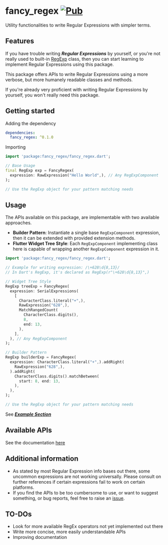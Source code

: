 # fancy_regex [![Pub](https://img.shields.io/pub/v/fancy_regex.svg)](https://pub.dartlang.org/packages/fancy_regex)

Utility functionalities to write Regular Expressions with simpler terms.

## Features

If you have trouble writing **_Regular Expressions_** by yourself, or you're not really used to 
built-in [RegExp](https://api.dart.dev/stable/2.16.1/dart-core/RegExp-class.html) class, then you 
can start learning to implement Regular Expressions using this package.

This package offers APIs to write Regular Expressions using a more verbose, but more humanely 
readable classes and methods.

If you're already very proficient with writing Regular Expressions by yourself, you won't really 
need this package.

## Getting started

Adding the dependency
```yaml
dependencies:
  fancy_regex: ^0.1.0
```

Importing
```dart
import 'package:fancy_regex/fancy_regex.dart';

// Base Usage
final RegExp exp = FancyRegex(
  expression: RawExpression("Hello World",), // Any RegExpComponent
);

// Use the RegExp object for your pattern matching needs
```

## Usage

The APIs available on this package, are implementable with two available approaches.

- **Builder Pattern**: Instantiate a single base `RegExpComponent` expression, then it can be 
  extended with provided extension methods.
- **Flutter Widget Tree Style**: Each `RegExpComponent` implementing class here is capable of 
  wrapping another `RegExpComponent` expression in it.

```dart
import 'package:fancy_regex/fancy_regex.dart';

// Example for writing expression: /\+628\d{8,13}/
// In Dart's RegExp, it's declared as RegExp(r"\+628\d{8,13}",)

// Widget Tree Style
RegExp treeExp = FancyRegex(
  expression: SerialExpressions(
    [
      CharacterClass.literal("+",),
      RawExpression("628",),
      MatchRangedCount(
        CharacterClass.digits(),
        8,
        end: 13,
      ),
    ],
  ), // Any RegExpComponent
);

// Builder Pattern
RegExp builderExp = FancyRegex(
  expression: CharacterClass.literal("+",).addRight(
    RawExpression("628",),
  ).addRight(
    CharacterClass.digits().matchBetween(
      start: 8, end: 13,
    ),
  ), 
);

// Use the RegExp object for your pattern matching needs
```

See **_[Example Section](https://pub.dev/packages/fancy_regex/example)_**

## Available APIs

See the documentation [here](https://pub.dev/documentation/fancy_regex/latest/)

## Additional information

- As stated by most Regular Expression info bases out there, some uncommon expressions are not working 
  universally. Please consult on further references if certain expressions fail to work on certain 
  platforms.
- If you find the APIs to be too cumbersome to use, or want to suggest something, or bug reports, 
  feel free to raise an [issue](https://github.com/nsNeruno/fancy_regex/issues).
  
## TO-DOs
- Look for more available RegEx operators not yet implemented out there
- Write more concise, more easily understandable APIs
- Improving documentation